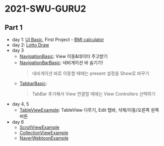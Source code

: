 # 2021-SWU-GURU2
## Part 1
* day 1: [UI Basic](https://github.com/lollin0/2021-SWU-GURU2/tree/main/UIBasic), First Project - [BMI calculator](https://github.com/lollin0/2021-SWU-GURU2/tree/main/FristProject)
* day 2: [Lotto Draw](https://github.com/lollin0/2021-SWU-GURU2/tree/main/LottoDraw)
* day 3
  - [NavigationBasic](https://github.com/lollin0/2021-SWU-GURU2/tree/main/NavigationBasic): View 이동&데이터 주고받기
  - [NavigationBarBasic](https://github.com/lollin0/2021-SWU-GURU2/tree/main/NavigationBarBasic): 네비게이션 바 숨기기!
    > 네비게이션 바로 이동할 때에는 present 설정을 Show로 바꾸기
  - [TabbarBasic](https://github.com/lollin0/2021-SWU-GURU2/tree/main/TabbarBasic):
    > TabBar 추가해서 View 연결할 때에는 View Controllers 선택하기
* day 4, 5
  - [TableViewExample](https://github.com/lollin0/2021-SWU-GURU2/tree/main/TableViewExample): TableView 다루기, Edit 탭바, 삭제/이동/오른쪽 왼쪽 버튼
* day 6
  - [ScrollViewExample]()
  - [CollectionViewExample]()
  - [NaverWebtoonExample]()
